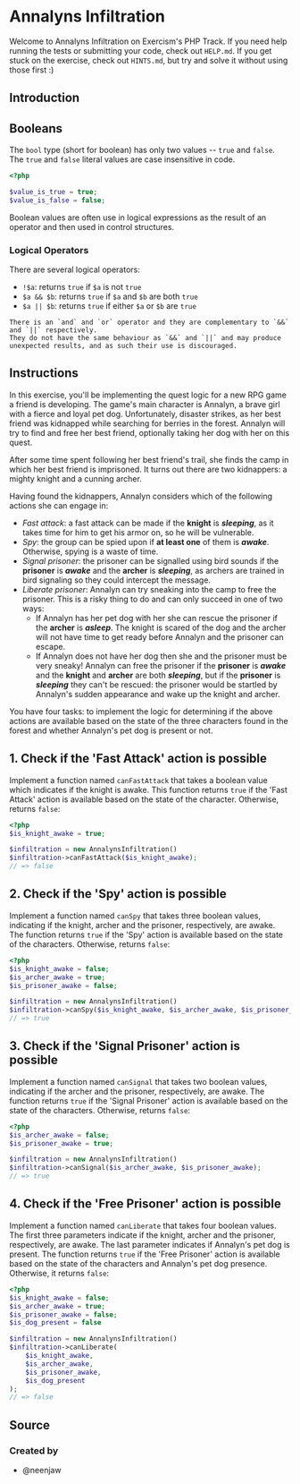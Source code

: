 # Annalyns Infiltration

Welcome to Annalyns Infiltration on Exercism's PHP Track.
If you need help running the tests or submitting your code, check out `HELP.md`.
If you get stuck on the exercise, check out `HINTS.md`, but try and solve it without using those first :)

## Introduction

## Booleans

The `bool` type (short for boolean) has only two values -- `true` and `false`.
The `true` and `false` literal values are case insensitive in code.

```php
<?php

$value_is_true = true;
$value_is_false = false;
```

Boolean values are often use in logical expressions as the result of an operator and then used in control structures.

### Logical Operators

There are several logical operators:

- `!$a`: returns `true` if `$a` is not `true`
- `$a && $b`: returns `true` if `$a` and `$b` are both `true`
- `$a || $b`: returns `true` if either `$a` or `$b` are `true`

~~~~exercism/caution
There is an `and` and `or` operator and they are complementary to `&&` and `||` respectively.
They do not have the same behaviour as `&&` and `||` and may produce unexpected results, and as such their use is discouraged.
~~~~

## Instructions

In this exercise, you'll be implementing the quest logic for a new RPG game a friend is developing.
The game's main character is Annalyn, a brave girl with a fierce and loyal pet dog.
Unfortunately, disaster strikes, as her best friend was kidnapped while searching for berries in the forest.
Annalyn will try to find and free her best friend, optionally taking her dog with her on this quest.

After some time spent following her best friend's trail, she finds the camp in which her best friend is imprisoned.
It turns out there are two kidnappers: a mighty knight and a cunning archer.

Having found the kidnappers, Annalyn considers which of the following actions she can engage in:

- _Fast attack_: a fast attack can be made if the **knight** is **_sleeping_**, as it takes time for him to get his armor on, so he will be vulnerable.
- _Spy_: the group can be spied upon if **at least one** of them is **_awake_**. Otherwise, spying is a waste of time.
- _Signal prisoner_: the prisoner can be signalled using bird sounds if the **prisoner** is **_awake_** and the **archer** is **_sleeping_**, as archers are trained in bird signaling so they could intercept the message.
- _Liberate prisoner_: Annalyn can try sneaking into the camp to free the prisoner.
  This is a risky thing to do and can only succeed in one of two ways:
  - If Annalyn has her pet dog with her she can rescue the prisoner if the **archer** is **_asleep_**.
    The knight is scared of the dog and the archer will not have time to get ready before Annalyn and the prisoner can escape.
  - If Annalyn does not have her dog then she and the prisoner must be very sneaky!
    Annalyn can free the prisoner if the **prisoner** is **_awake_** and the **knight** and **archer** are both **_sleeping_**, but if the **prisoner** is **_sleeping_** they can't be rescued: the prisoner would be startled by Annalyn's sudden appearance and wake up the knight and archer.

You have four tasks: to implement the logic for determining if the above actions are available based on the state of the three characters found in the forest and whether Annalyn's pet dog is present or not.

## 1. Check if the 'Fast Attack' action is possible

Implement a function named `canFastAttack` that takes a boolean value which indicates if the knight is awake.
This function returns `true` if the 'Fast Attack' action is available based on the state of the character.
Otherwise, returns `false`:

```php
<?php
$is_knight_awake = true;

$infiltration = new AnnalynsInfiltration()
$infiltration->canFastAttack($is_knight_awake);
// => false
```

## 2. Check if the 'Spy' action is possible

Implement a function named `canSpy` that takes three boolean values, indicating if the knight, archer and the prisoner, respectively, are awake.
The function returns `true` if the 'Spy' action is available based on the state of the characters.
Otherwise, returns `false`:

```php
<?php
$is_knight_awake = false;
$is_archer_awake = true;
$is_prisoner_awake = false;

$infiltration = new AnnalynsInfiltration()
$infiltration->canSpy($is_knight_awake, $is_archer_awake, $is_prisoner_awake);
// => true
```

## 3. Check if the 'Signal Prisoner' action is possible

Implement a function named `canSignal` that takes two boolean values, indicating if the archer and the prisoner, respectively, are awake.
The function returns `true` if the 'Signal Prisoner' action is available based on the state of the characters.
Otherwise, returns `false`:

```php
<?php
$is_archer_awake = false;
$is_prisoner_awake = true;

$infiltration = new AnnalynsInfiltration()
$infiltration->canSignal($is_archer_awake, $is_prisoner_awake);
// => true
```

## 4. Check if the 'Free Prisoner' action is possible

Implement a function named `canLiberate` that takes four boolean values.
The first three parameters indicate if the knight, archer and the prisoner, respectively, are awake.
The last parameter indicates if Annalyn's pet dog is present.
The function returns `true` if the 'Free Prisoner' action is available based on the state of the characters and Annalyn's pet dog presence.
Otherwise, it returns `false`:

```php
<?php
$is_knight_awake = false;
$is_archer_awake = true;
$is_prisoner_awake = false;
$is_dog_present = false

$infiltration = new AnnalynsInfiltration()
$infiltration->canLiberate(
    $is_knight_awake,
    $is_archer_awake,
    $is_prisoner_awake,
    $is_dog_present
);
// => false
```

## Source

### Created by

- @neenjaw